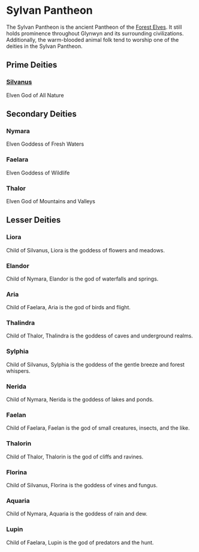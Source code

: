 # Sylvan Pantheon

The Sylvan Pantheon is the ancient Pantheon of the [Forest Elves](../../../Player%20Characters/Ancenstries/Elf.md#Forest%20Elf%20(Sylvan)). It still holds prominence throughout Glynwyn and its surrounding civilizations. Additionally, the warm-blooded animal folk tend to worship one of the deities in the Sylvan Pantheon.

## Prime Deities

### [Silvanus](Notable%20Mithrinian%20Deities/Silvanus.md)

Elven God of All Nature

## Secondary Deities

### Nymara

Elven Goddess of Fresh Waters

### Faelara

Elven Goddess of Wildlife

### Thalor

Elven God of Mountains and Valleys

## Lesser Deities

### Liora

Child of Silvanus, Liora is the goddess of flowers and meadows.

### Elandor

Child of Nymara, Elandor is the god of waterfalls and springs.

### Aria

Child of Faelara, Aria is the god of birds and flight.

### Thalindra

Child of Thalor, Thalindra is the goddess of caves and underground realms.

### Sylphia

Child of Silvanus, Sylphia is the goddess of the gentle breeze and forest whispers.

### Nerida

Child of Nymara, Nerida is the goddess of lakes and ponds.

### Faelan

Child of Faelara, Faelan is the god of small creatures, insects, and the like.

### Thalorin

Child of Thalor, Thalorin is the god of cliffs and ravines.

### Florina

Child of Silvanus, Florina is the goddess of vines and fungus.

### Aquaria

Child of Nymara, Aquaria is the goddess of rain and dew.

### Lupin

Child of Faelara, Lupin is the god of predators and the hunt.
